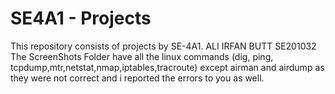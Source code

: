 # SE4A1 - Projects
This repository consists of projects by SE-4A1.
ALI IRFAN BUTT SE201032
The ScreenShots Folder have all the linux commands (dig, ping, tcpdump,mtr,netstat,nmap,iptables,tracroute) except airman and airdump as they were not correct and i reported the errors to you as well.


